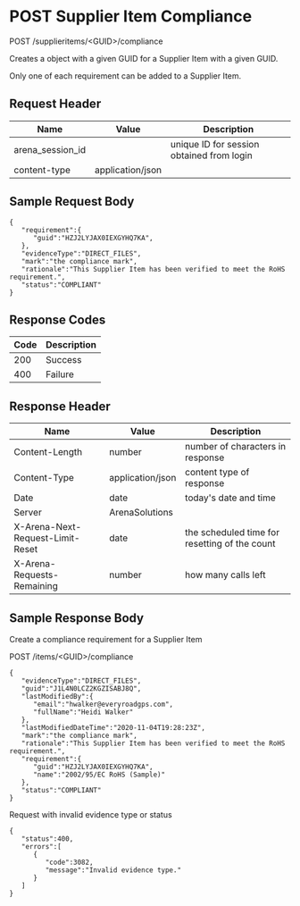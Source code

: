 # POST Supplier Item Compliance


POST /supplieritems/&lt;GUID&gt;/compliance

Creates a  object with a given GUID  for a Supplier Item with a given GUID.

Only one of each requirement can be added to a Supplier Item.

## Request Header

| Name | Value | Description |
|  --- |  --- |  --- | 
| arena_session_id |   | unique ID for session obtained from login |
| content\-type | application/json |   |

## Sample Request Body
```
{  
   "requirement":{  
      "guid":"HZJ2LYJAX0IEXGYHQ7KA",
   },
   "evidenceType":"DIRECT_FILES",
   "mark":"the compliance mark",
   "rationale":"This Supplier Item has been verified to meet the RoHS requirement.",
   "status":"COMPLIANT"
}
```
## Response Codes

| Code | Description |
|  --- |  --- | 
| 200 | Success |
| 400 | Failure |

## Response Header

| Name | Value | Description |
|  --- |  --- |  --- | 
| Content\-Length | number | number of characters in response |
| Content\-Type | application/json | content type of response |
| Date | date | today's date and time |
| Server | ArenaSolutions |   |
| X\-Arena\-Next\-Request\-Limit\-Reset  | date | the scheduled time for resetting of the count |
| X\-Arena\-Requests\-Remaining  | number | how many calls left |

## Sample Response Body
Create a compliance requirement for a Supplier Item



POST /items/&lt;GUID&gt;/compliance

```
{  
   "evidenceType":"DIRECT_FILES",
   "guid":"J1L4N0LCZ2KGZISABJ8Q",
   "lastModifiedBy":{  
      "email":"hwalker@everyroadgps.com",
      "fullName":"Heidi Walker"
   },
   "lastModifiedDateTime":"2020-11-04T19:28:23Z",
   "mark":"the compliance mark",
   "rationale":"This Supplier Item has been verified to meet the RoHS requirement.",
   "requirement":{  
      "guid":"HZJ2LYJAX0IEXGYHQ7KA",
      "name":"2002/95/EC RoHS (Sample)"
   },
   "status":"COMPLIANT"
}
```
Request with invalid evidence type or status

```
{  
   "status":400,
   "errors":[  
      {  
         "code":3082,
         "message":"Invalid evidence type."
      }
   ]
}
```

